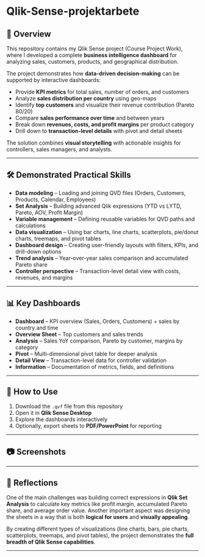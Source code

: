 # Qlik-Sense-projektarbete

## 📌 Overview  
This repository contains my Qlik Sense project (Course Project Work), where I developed a complete **business intelligence dashboard** for analyzing sales, customers, products, and geographical distribution.  

The project demonstrates how **data-driven decision-making** can be supported by interactive dashboards:  
- Provide **KPI metrics** for total sales, number of orders, and customers  
- Analyze **sales distribution per country** using geo-maps  
- Identify **top customers** and visualize their revenue contribution (Pareto 80/20)  
- Compare **sales performance over time** and between years  
- Break down **revenues, costs, and profit margins** per product category  
- Drill down to **transaction-level details** with pivot and detail sheets  

The solution combines **visual storytelling** with actionable insights for controllers, sales managers, and analysts.  

---

## 🛠 Demonstrated Practical Skills  

- **Data modeling** – Loading and joining QVD files (Orders, Customers, Products, Calendar, Employees)  
- **Set Analysis** – Building advanced Qlik expressions (YTD vs LYTD, Pareto, AOV, Profit Margin)  
- **Variable management** – Defining reusable variables for QVD paths and calculations  
- **Data visualization** – Using bar charts, line charts, scatterplots, pie/donut charts, treemaps, and pivot tables  
- **Dashboard design** – Creating user-friendly layouts with filters, KPIs, and drill-down options  
- **Trend analysis** – Year-over-year sales comparison and accumulated Pareto share  
- **Controller perspective** – Transaction-level detail view with costs, revenues, and margins  

---

## 📊 Key Dashboards  

- **Dashboard** – KPI overview (Sales, Orders, Customers) + sales by country and time  
- **Overview Sheet** – Top customers and sales trends  
- **Analysis** – Sales YoY comparison, Pareto by customer, margins by category  
- **Pivot** – Multi-dimensional pivot table for deeper analysis  
- **Detail View** – Transaction-level data for controller validation  
- **Information** – Documentation of metrics, fields, and definitions  

---

## 🚀 How to Use  

1. Download the `.qvf` file from this repository  
2. Open it in **Qlik Sense Desktop**  
3. Explore the dashboards interactively  
4. Optionally, export sheets to **PDF/PowerPoint** for reporting  

---

## 📷 Screenshots  

 

---

## 📌 Reflections  

One of the main challenges was building correct expressions in **Qlik Set Analysis** to calculate key metrics like profit margin, accumulated Pareto share, and average order value. Another important aspect was designing the sheets in a way that is both **logical for users** and **visually appealing**.  

By creating different types of visualizations (line charts, bars, pie charts, scatterplots, treemaps, and pivot tables), the project demonstrates the **full breadth of Qlik Sense capabilities**.  

---
